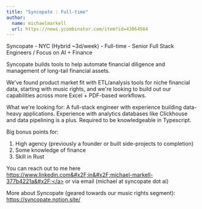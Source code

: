 ```yaml
---
title: "Syncopate : Full-time"
author:
  name: michaelmarkell
  url: https://news.ycombinator.com/item?id=43864564
---
```

Syncopate - NYC (Hybrid ~3d&#x2F;week) - Full-time - Senior Full Stack Engineers &#x2F; Focus on AI + Finance

Syncopate builds tools to help automate financial diligence and management of long-tail financial assets.

We&#x27;ve found product market fit with ETL&#x2F;analysis tools for niche financial data, starting with music rights, and we&#x27;re looking to build out our capabilities across more Excel + PDF-based workflows.

What we&#x27;re looking for: A full-stack engineer with experience building data-heavy applications. Experience with analytics databases like Clickhouse and data pipelining is a plus. Required to be knowledgeable in Typescript.

Big bonus points for:
1) High agency (previously a founder or built side-projects to completion)
2) Some knowledge of finance
3) Skill in Rust

You can reach out to me here <a href="https:&#x2F;&#x2F;www.linkedin.com&#x2F;in&#x2F;michael-markell-377b4221a&#x2F;" rel="nofollow">https:&#x2F;&#x2F;www.linkedin.com&#x2F;in&#x2F;michael-markell-377b4221a&#x2F;</a> or via email (michael at syncopate dot ai)

More about Syncopate (geared towards our music rights segment): <a href="https:&#x2F;&#x2F;syncopate.notion.site&#x2F;" rel="nofollow">https:&#x2F;&#x2F;syncopate.notion.site&#x2F;</a>
<JobApplication />
